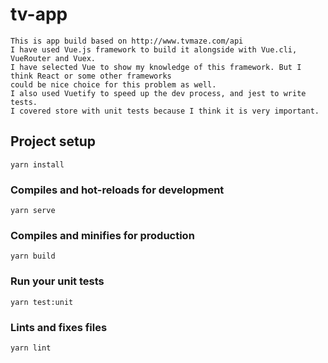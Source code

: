 # tv-app

```
This is app build based on http://www.tvmaze.com/api 
I have used Vue.js framework to build it alongside with Vue.cli, VueRouter and Vuex.
I have selected Vue to show my knowledge of this framework. But I think React or some other frameworks 
could be nice choice for this problem as well.
I also used Vuetify to speed up the dev process, and jest to write tests. 
I covered store with unit tests because I think it is very important. 
```

## Project setup
```
yarn install
```

### Compiles and hot-reloads for development
```
yarn serve
```

### Compiles and minifies for production
```
yarn build
```

### Run your unit tests
```
yarn test:unit
```

### Lints and fixes files
```
yarn lint
```


